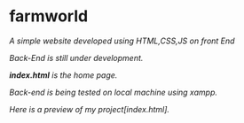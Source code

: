 # farmworld
<em>A simple website developed using HTML,CSS,JS on front End<em>
  
<em>Back-End is still under development.<em>
  
<b>index.html</b> is the home page.

Back-end is being tested on local machine using xampp.

Here is a preview of my project[index.html].

